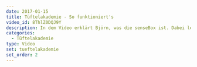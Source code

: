 ```yaml
---
date: 2017-01-15
title: Tüftelakademie - So funktioniert's
video_id: 8ThlZ0DQJ9Y
description: In dem Video erklärt Björn, was die senseBox ist. Dabei lernst du die Bestandteile und Hauptfunktionen der senseBox kennen und erfährst, wie die Übertragung der Messwerte auf die openSenseMap, unsere Internetplattform für offene Sensordaten, funktioniert.
categories:
  - Tüftelakademie
type: Video
set: tueftelakademie
set_order: 2
---
```

